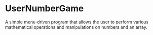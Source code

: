 # UserNumberGame
A simple menu-driven program that allows the user to perform various mathematical operations and manipulations on numbers and an array.

